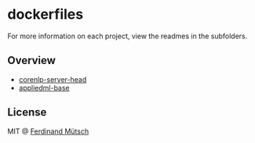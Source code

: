 # dockerfiles
For more information on each project, view the readmes in the subfolders.

## Overview
* [corenlp-server-head](https://github.com/n1try/dockerfiles/tree/master/corenlp-server-head)
* [appliedml-base](https://github.com/n1try/dockerfiles/tree/master/appliedml-base)

## License
MIT @ [Ferdinand Mütsch](https://ferdinand-muetsch.de)